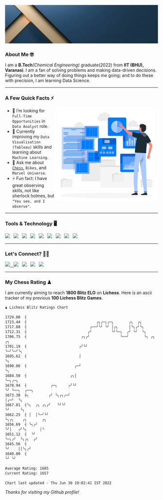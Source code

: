   <img src= "https://github.com/Laxman-Lakhan/Laxman-Lakhan/blob/master/Assets/Header.gif">

### About Me 🤓

I am a **B.Tech**_(Chemical Engineering)_ graduate(2022) from **IIT (BHU), Varanasi**. I am a fan of solving problems and making data-driven decisions. Figuring out a better way of doing things keeps me going; and to do these with precision, I am learning Data Science.

---

### A Few Quick Facts ⚡️
<img align="right" alt="Coding" width="340" src="https://github.com/Laxman-Lakhan/Laxman-Lakhan/blob/master/Assets/Data_Vector.jpg">   

- 🤝 I’m looking for `Full-Time Opportunities` in `Data Analyst` role.
- 📖 Currently improving my `Data Visualisation (Tableau)` skills and learning about `Machine Learning`.
- 💬 Ask me about [`Chess`](https://lichess.org/@/YourKingIsInDanger), `Bikes`, and `Marvel Universe`.
- ⚡️ Fun fact: I have great observing skills, not like sherlock holmes, but `"You see, and I observe"`.

---
### Tools & Technology 🖥

<img src="https://img.shields.io/badge/Python-white?logo=Python&logoColor=ColorName&style=ShieldStyle" /> &nbsp;
<img src="https://img.shields.io/badge/MySQL-white?logo=MySQL&logoColor=ColorName&style=ShieldStyle" /> &nbsp;
<img src="https://img.shields.io/badge/Tableau-white?logo=Tableau&logoColor=ColorName&style=ShieldStyle" /> &nbsp;
<img src="https://img.shields.io/badge/Advance Excel-white?logo=Microsoft+Excel&logoColor=196F3D&style=ShieldStyle" /> &nbsp;
<img src="https://img.shields.io/badge/Google Analytics-white?logo=Google+Analytics&logoColor=ColorName&style=ShieldStyle" /> &nbsp;
<img src="https://img.shields.io/badge/Jupyter-white?logo=Jupyter&logoColor=ColorName&style=ShieldStyle" /> &nbsp;
<img src="https://img.shields.io/badge/pandas-white?logo=Pandas&logoColor=000080&style=ShieldStyle" /> &nbsp;
<img src="https://img.shields.io/badge/numpy-white?logo=Numpy&logoColor=85C1E9&style=ShieldStyle" /> &nbsp;
<img src="https://img.shields.io/badge/scikit learn-white?logo=Scikit+Learn&logoColor=ColorName&style=ShieldStyle" /> &nbsp;



---

### Let's Connect? 🫳🏻

<a href="mailto:laxmansingh.lakhan@gmail.com"> <img src="https://img.icons8.com/fluent/48/000000/gmail.png" width="3.5%"/> &nbsp;
[<img src="https://img.icons8.com/color/48/000000/linkedin.png" width="3.5%"/>](https://www.linkedin.com/in/laxman-lakhan/)  &nbsp;
[<img src="https://img.icons8.com/fluent/48/000000/facebook-new.png" width="3.5%"/>](https://www.facebook.com/s.laxmanlakhan/)  &nbsp;
[<img src="https://img.icons8.com/fluent/48/000000/instagram-new.png" width="3.5%"/>](https://www.instagram.com/laxman.lakhan/)  &nbsp;
[<img src="https://img.icons8.com/color/48/000000/twitter.png" width="3.5%"/>](https://twitter.com/laxman__lakhan)  &nbsp;

 ---
  
### My Chess Rating ♟
  
I am currently aiming to reach **1800 Blitz ELO** on **Lichess**. Here is an ascii tracker of my previous **100 Lichess Blitz Games**.

  ```
  ♟︎ 𝙻𝚒𝚌𝚑𝚎𝚜𝚜 𝙱𝚕𝚒𝚝𝚣 𝚁𝚊𝚝𝚒𝚗𝚐𝚜 𝙲𝚑𝚊𝚛𝚝
  
 1729.00  ┤
 1723.44  ┤                                ╭╮╭─╮╭─╮       ╭╮  ╭╮
 1717.88  ┤                             ╭──╯╰╯ ╰╯ │╭╮     │╰╮╭╯╰╮
 1712.31  ┤                            ╭╯         ╰╯╰─╮  ╭╯ ╰╯  ╰╮
 1706.75  ┤                         ╭╮╭╯              ╰──╯       ╰╮ ╭╮ ╭╮
 1701.19  ┤                        ╭╯╰╯                           ╰─╯╰─╯╰╮
 1695.62  ┤                        │                                     ╰╮
 1690.06  ┤                      ╭─╯                                      ╰╮
 1684.50  ┤                    ╭╮│                                         ╰─╮╭─╮
 1678.94  ┤           ╭─╮     ╭╯╰╯                                           ╰╯ ╰──╮  ╭──╮
 1673.38  ┼╮         ╭╯ ╰╮╭╮╭─╯                                                    │╭─╯  ╰╮
 1667.81  ┤╰╮  ╭╮ ╭╮╭╯   ╰╯╰╯                                                      ╰╯     ╰╮
 1662.25  ┤ │  │╰─╯╰╯                                                                      ╰╮╭╮    ╭╮       ╭╮
 1656.69  ┤ ╰╮╭╯                                                                            ╰╯│   ╭╯╰╮      │╰
 1651.12  ┤  ╰╯                                                                               ╰─╮╭╯  ╰╮╭╮  ╭╯
 1645.56  ┤                                                                                     ╰╯    ││╰╮╭╯
 1640.00  ┤                                                                                           ╰╯ ╰╯ 

Average Rating: 1685
Current Rating: 1657

Chart last updated - Thu Jun 30 19:02:41 IST 2022  
  ```
  
  
*Thanks for visiting my Github profile!*
